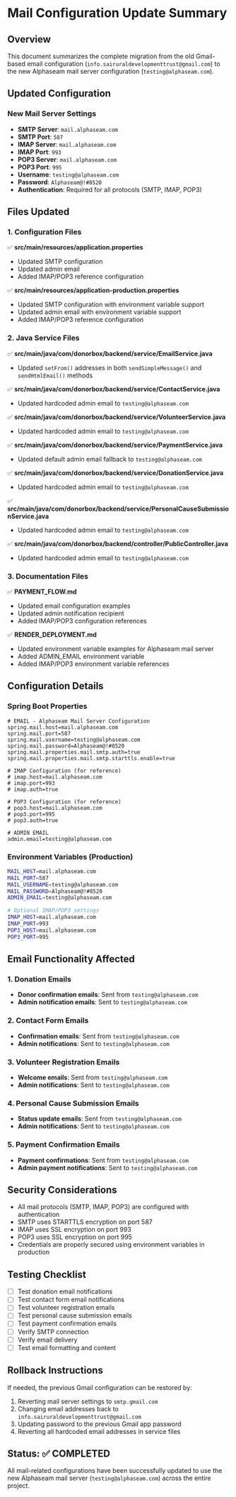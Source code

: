 # Mail Configuration Update Summary

## Overview
This document summarizes the complete migration from the old Gmail-based email configuration (`info.sairuraldevelopmenttrust@gmail.com`) to the new Alphaseam mail server configuration (`testing@alphaseam.com`).

## Updated Configuration

### New Mail Server Settings
- **SMTP Server**: `mail.alphaseam.com`
- **SMTP Port**: `587`
- **IMAP Server**: `mail.alphaseam.com`
- **IMAP Port**: `993`
- **POP3 Server**: `mail.alphaseam.com`
- **POP3 Port**: `995`
- **Username**: `testing@alphaseam.com`
- **Password**: `Alphaseam@!#8520`
- **Authentication**: Required for all protocols (SMTP, IMAP, POP3)

## Files Updated

### 1. Configuration Files
✅ **src/main/resources/application.properties**
- Updated SMTP configuration
- Updated admin email
- Added IMAP/POP3 reference configuration

✅ **src/main/resources/application-production.properties**
- Updated SMTP configuration with environment variable support
- Updated admin email with environment variable support
- Added IMAP/POP3 reference configuration

### 2. Java Service Files
✅ **src/main/java/com/donorbox/backend/service/EmailService.java**
- Updated `setFrom()` addresses in both `sendSimpleMessage()` and `sendHtmlEmail()` methods

✅ **src/main/java/com/donorbox/backend/service/ContactService.java**
- Updated hardcoded admin email to `testing@alphaseam.com`

✅ **src/main/java/com/donorbox/backend/service/VolunteerService.java**
- Updated hardcoded admin email to `testing@alphaseam.com`

✅ **src/main/java/com/donorbox/backend/service/PaymentService.java**
- Updated default admin email fallback to `testing@alphaseam.com`

✅ **src/main/java/com/donorbox/backend/service/DonationService.java**
- Updated hardcoded admin email to `testing@alphaseam.com`

✅ **src/main/java/com/donorbox/backend/service/PersonalCauseSubmissionService.java**
- Updated hardcoded admin email to `testing@alphaseam.com`

✅ **src/main/java/com/donorbox/backend/controller/PublicController.java**
- Updated hardcoded admin email to `testing@alphaseam.com`

### 3. Documentation Files
✅ **PAYMENT_FLOW.md**
- Updated email configuration examples
- Updated admin notification recipient
- Added IMAP/POP3 configuration references

✅ **RENDER_DEPLOYMENT.md**
- Updated environment variable examples for Alphaseam mail server
- Added ADMIN_EMAIL environment variable
- Added IMAP/POP3 environment variable references

## Configuration Details

### Spring Boot Properties
```properties
# EMAIL - Alphaseam Mail Server Configuration
spring.mail.host=mail.alphaseam.com
spring.mail.port=587
spring.mail.username=testing@alphaseam.com
spring.mail.password=Alphaseam@!#8520
spring.mail.properties.mail.smtp.auth=true
spring.mail.properties.mail.smtp.starttls.enable=true

# IMAP Configuration (for reference)
# imap.host=mail.alphaseam.com
# imap.port=993
# imap.auth=true

# POP3 Configuration (for reference)
# pop3.host=mail.alphaseam.com
# pop3.port=995
# pop3.auth=true

# ADMIN EMAIL
admin.email=testing@alphaseam.com
```

### Environment Variables (Production)
```bash
MAIL_HOST=mail.alphaseam.com
MAIL_PORT=587
MAIL_USERNAME=testing@alphaseam.com
MAIL_PASSWORD=Alphaseam@!#8520
ADMIN_EMAIL=testing@alphaseam.com

# Optional IMAP/POP3 settings
IMAP_HOST=mail.alphaseam.com
IMAP_PORT=993
POP3_HOST=mail.alphaseam.com
POP3_PORT=995
```

## Email Functionality Affected

### 1. Donation Emails
- **Donor confirmation emails**: Sent from `testing@alphaseam.com`
- **Admin notification emails**: Sent to `testing@alphaseam.com`

### 2. Contact Form Emails
- **Confirmation emails**: Sent from `testing@alphaseam.com`
- **Admin notifications**: Sent to `testing@alphaseam.com`

### 3. Volunteer Registration Emails
- **Welcome emails**: Sent from `testing@alphaseam.com`
- **Admin notifications**: Sent to `testing@alphaseam.com`

### 4. Personal Cause Submission Emails
- **Status update emails**: Sent from `testing@alphaseam.com`
- **Admin notifications**: Sent to `testing@alphaseam.com`

### 5. Payment Confirmation Emails
- **Payment confirmations**: Sent from `testing@alphaseam.com`
- **Admin payment notifications**: Sent to `testing@alphaseam.com`

## Security Considerations
- All mail protocols (SMTP, IMAP, POP3) are configured with authentication
- SMTP uses STARTTLS encryption on port 587
- IMAP uses SSL encryption on port 993
- POP3 uses SSL encryption on port 995
- Credentials are properly secured using environment variables in production

## Testing Checklist
- [ ] Test donation email notifications
- [ ] Test contact form email notifications
- [ ] Test volunteer registration emails
- [ ] Test personal cause submission emails
- [ ] Test payment confirmation emails
- [ ] Verify SMTP connection
- [ ] Verify email delivery
- [ ] Test email formatting and content

## Rollback Instructions
If needed, the previous Gmail configuration can be restored by:
1. Reverting mail server settings to `smtp.gmail.com`
2. Changing email addresses back to `info.sairuraldevelopmenttrust@gmail.com`
3. Updating password to the previous Gmail app password
4. Reverting all hardcoded email addresses in service files

## Status: ✅ COMPLETED
All mail-related configurations have been successfully updated to use the new Alphaseam mail server (`testing@alphaseam.com`) across the entire project.
